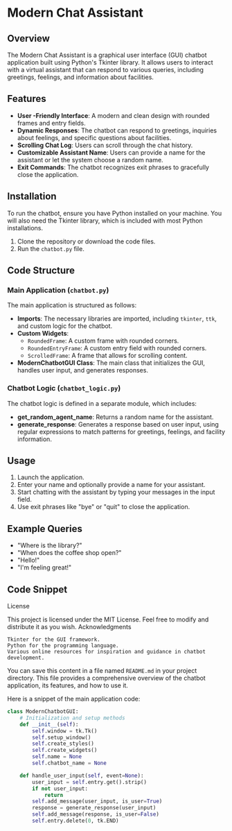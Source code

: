 # Modern Chat Assistant

## Overview

The Modern Chat Assistant is a graphical user interface (GUI) chatbot application built using Python's Tkinter library. It allows users to interact with a virtual assistant that can respond to various queries, including greetings, feelings, and information about facilities.

## Features

- **User -Friendly Interface**: A modern and clean design with rounded frames and entry fields.
- **Dynamic Responses**: The chatbot can respond to greetings, inquiries about feelings, and specific questions about facilities.
- **Scrolling Chat Log**: Users can scroll through the chat history.
- **Customizable Assistant Name**: Users can provide a name for the assistant or let the system choose a random name.
- **Exit Commands**: The chatbot recognizes exit phrases to gracefully close the application.

## Installation

To run the chatbot, ensure you have Python installed on your machine. You will also need the Tkinter library, which is included with most Python installations.

1. Clone the repository or download the code files.
2. Run the `chatbot.py` file.

## Code Structure

### Main Application (`chatbot.py`)

The main application is structured as follows:

- **Imports**: The necessary libraries are imported, including `tkinter`, `ttk`, and custom logic for the chatbot.
- **Custom Widgets**: 
  - `RoundedFrame`: A custom frame with rounded corners.
  - `RoundedEntryFrame`: A custom entry field with rounded corners.
  - `ScrolledFrame`: A frame that allows for scrolling content.
- **ModernChatbotGUI Class**: The main class that initializes the GUI, handles user input, and generates responses.

### Chatbot Logic (`chatbot_logic.py`)

The chatbot logic is defined in a separate module, which includes:

- **get_random_agent_name**: Returns a random name for the assistant.
- **generate_response**: Generates a response based on user input, using regular expressions to match patterns for greetings, feelings, and facility information.

## Usage

1. Launch the application.
2. Enter your name and optionally provide a name for your assistant.
3. Start chatting with the assistant by typing your messages in the input field.
4. Use exit phrases like "bye" or "quit" to close the application.

## Example Queries

- "Where is the library?"
- "When does the coffee shop open?"
- "Hello!"
- "I'm feeling great!"

## Code Snippet

License

This project is licensed under the MIT License. Feel free to modify and distribute it as you wish.
Acknowledgments

    Tkinter for the GUI framework.
    Python for the programming language.
    Various online resources for inspiration and guidance in chatbot development.


You can save this content in a file named `README.md` in your project directory. This file provides a comprehensive overview of the chatbot application, its features, and how to use it.

Here is a snippet of the main application code:

```python
class ModernChatbotGUI:
    # Initialization and setup methods
    def __init__(self):
        self.window = tk.Tk()
        self.setup_window()
        self.create_styles()
        self.create_widgets()
        self.name = None
        self.chatbot_name = None

    def handle_user_input(self, event=None):
        user_input = self.entry.get().strip()
        if not user_input:
            return
        self.add_message(user_input, is_user=True)
        response = generate_response(user_input)
        self.add_message(response, is_user=False)
        self.entry.delete(0, tk.END)
